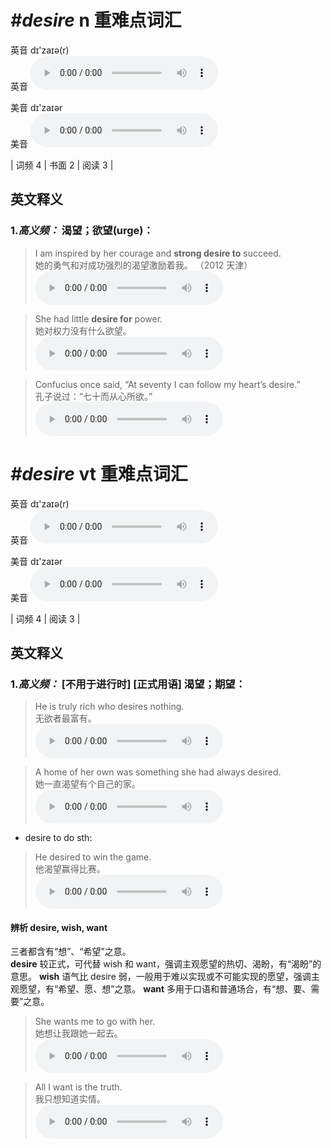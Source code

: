# ***\#desire*** n  重难点词汇
英音 dɪ'zaɪə(r)  
英音
<audio src="./media/desire-B.aac" controls="controls"></audio>

美音 dɪ'zaɪər  
美音
<audio src="./media/desire.aac" controls="controls"></audio>



| 词频 4 | 书面 2 | 阅读 3 |  

英文释义
---
### 1.*高义频：* **渴望；欲望(urge)：**  

 > I am inspired by her courage and **strong desire to** succeed.   
 > 她的勇气和对成功强烈的渴望激励着我。  （2012 天津）  
<audio src="./media/P128 desire3.aac" controls="controls"></audio>

 > She had little **desire for** power.  
 > 她对权力没有什么欲望。    
<audio src="./media/desire-101_AAC.aac" controls="controls"></audio>

 > Confucius once said, “At seventy I can follow my heart’s desire.”   
 > 孔子说过：“七十而从心所欲。”    
<audio src="./media/desire-2.aac" controls="controls"></audio>


# ***\#desire*** vt  重难点词汇
英音 dɪ'zaɪə(r)  
英音
<audio src="./media/desire-B.aac" controls="controls"></audio>

美音 dɪ'zaɪər  
美音
<audio src="./media/desire.aac" controls="controls"></audio>



| 词频 4 | 阅读 3 |  

英文释义
---
### 1.*高义频：* **[不用于进行时] [正式用语] 渴望；期望：**  

 > He is truly rich who desires nothing.   
 > 无欲者最富有。    
<audio src="./media/desire-4.aac" controls="controls"></audio>

 > A home of her own was something she had always desired.   
 > 她一直渴望有个自己的家。    
<audio src="./media/desire-5.aac" controls="controls"></audio>

- desire to do sth:

 > He desired to win the game.   
 > 他渴望赢得比赛。    
<audio src="./media/desire-6-1 He desired to win the game.aac" controls="controls"></audio>

#### 辨析 desire, wish, want
三者都含有“想”、“希望”之意。  
**desire** 较正式，可代替 wish 和 want，强调主观愿望的热切、渴盼，有“渴盼”的意思。
**wish** 语气比 desire 弱，一般用于难以实现或不可能实现的愿望，强调主观愿望，有“希望、愿、想”之意。
**want** 多用于口语和普通场合，有“想、要、需要”之意。
 > She wants me to go with her.   
 > 她想让我跟她一起去。    
<audio src="./media/desire-7.aac" controls="controls"></audio>

 > All I want is the truth.   
 > 我只想知道实情。    
<audio src="./media/desire-8.aac" controls="controls"></audio>



